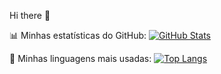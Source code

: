  Hi there 👋

📊 Minhas estatísticas do GitHub:
[![GitHub Stats](https://github-readme-stats.vercel.app/api?username=SEU_USUARIO&show_icons=true&theme=dark)](https://github.com/anuraghazra/github-readme-stats)

🚀 Minhas linguagens mais usadas:
[![Top Langs](https://github-readme-stats.vercel.app/api/top-langs/?username=SEU_USUARIO&layout=compact&theme=dark)](https://github.com/anuraghazra/github-readme-stats)
